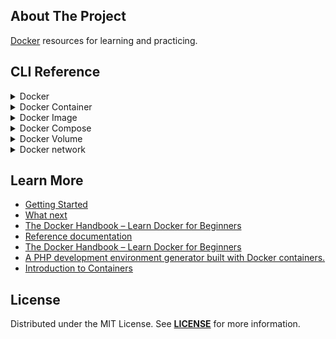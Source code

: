 ## About The Project
[Docker][docker_website] resources for learning and practicing.


## CLI Reference
<details>
<summary>Docker</summary>

### Docker CLI reference


```bash
# List running containers
docker ps
``` 


```bash
# List all containers
docker ps -a
```

```bash
# Start stopped containers
docker start container_id/container_name
```

```bash
# Stop one or more running containers
docker stop container_id/container_name
```

```bash
# Attach local standard input, output, and error streams to a running container
docker attach container_id/container_name
```

```bash
# Remove one or more containers
docker rm container_id/container_name
```

```bash
# Fetch the logs of a container
docker logs container_id/container_name
```

```bash
# Return low-level information on Docker objects
docker inspect container_id/container_name
```

```bash
# Restart one or more containers
docker restart container_name/container_id
```

```bash
# Remove unused data
docker system prune 
```

```bash
# Log in to a Docker registry
docker login
```

```bash
# Tag an image
docker tag mycurl username/repository_name:version
```

```bash
# Upload an image to a registry
docker push username/repository_name:version
```

##
</details>


<details>
<summary>Docker Container</summary>

### Docker Container CLI reference

```bash
# List containers
docker container ls 
```

```bash
# Remove all stopped containers
docker container prune
```

```bash
# Stop one or more running containers
docker container stop CONTAINER
```

##
</details>


<details>
<summary>Docker Image</summary>

### Docker Image CLI reference
```bash
# List images
docker image ls
```

```bash
# Display detailed information on one or more images
docker image inspect repository_name:tag/image_id
```


```bash
# Show the history of an image
docker image history repository_name:tag/image_id
```


```bash
# Pull an image or a repository from a registry
docker image pull repository_name:tag/image_id
```


```bash
# Remove one or more images
docker image rm repository_name:tag/image_id 
```


```bash
# Remove unused images
docker image prune
```

##
</details>


<details>

<summary>Docker Compose</summary>

### docker-compose CLI reference

```bash
# Check version
docker compose version
```

```bash
# Logs from each of the services interleaved into a single stream
docker compose logs -f
```
```bash
# Logs from specific services
docker compose logs -f app
```


```bash
# Build or rebuild services
docker compose build
```


```bash
# Create and start containers
docker compose up

# Options
docker compose up -d
docker compose up --build
docker compose up container_name/container_id
```

```bash
# Stop services
docker compose stop

```


```bash
# Removes stopped service containers
docker compose rm
```


```bash
# Stop and remove containers, networks
docker compose down
```
##

</details>


<details>

<summary>Docker Volume</summary>

### Docker Volume CLI reference

```bash
# List volumes
docker volume ls
```

```bash
# Remove one or more volumes
docker volume rm volume_name
```

```bash
# Create a volume
docker volume create --name volume_name
```

##

</details>



<details>

<summary>Docker network</summary>

### Docker network CLI reference

```bash 
# List networks
docker network ls
```

```bash 
# Remove all unused networks
docker network prune
```

```bash 
# Display detailed information on one or more networks
docker inspect container_name/container_id
```

```bash 
# Create a network
docker network create network_name
```

##
</details>


## Learn More
- [Getting Started](https://docs.docker.com/get-started/)
- [What next](https://docs.docker.com/get-started/11_what_next/)
- [The Docker Handbook – Learn Docker for Beginners](https://www.freecodecamp.org/news/the-docker-handbook/)
- [Reference documentation](https://docs.docker.com/reference/)
- [The Docker Handbook – Learn Docker for Beginners](https://www.freecodecamp.org/news/the-docker-handbook/#how-to-run-a-container)
- [A PHP development environment generator built with Docker containers.](https://phpdocker.io/)
- [Introduction to Containers](https://container.training/intro-selfpaced.yml.html#1)


## License
Distributed under the MIT License. See **[LICENSE][license]** for more information.


[//]: # (Links)
[docker_website]: https://www.docker.com/
[license]: https://github.com/habibun/docker/blob/main/LICENSE
